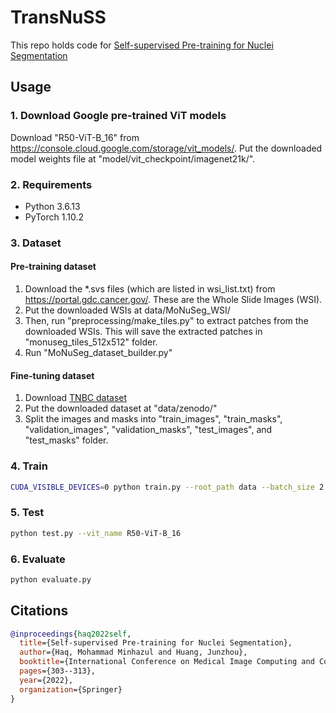 # TransNuSS
This repo holds code for [Self-supervised Pre-training for Nuclei Segmentation](https://link.springer.com/chapter/10.1007/978-3-031-16434-7_30)

## Usage

### 1. Download Google pre-trained ViT models
Download "R50-ViT-B_16" from https://console.cloud.google.com/storage/vit_models/.
Put the downloaded model weights file at "model/vit_checkpoint/imagenet21k/".

### 2. Requirements
- Python 3.6.13
- PyTorch 1.10.2

### 3. Dataset

#### Pre-training dataset
1. Download the *.svs files (which are listed in wsi_list.txt) from https://portal.gdc.cancer.gov/.
These are the Whole Slide Images (WSI).
2. Put the downloaded WSIs at data/MoNuSeg_WSI/
3. Then, run "preprocessing/make_tiles.py" to extract patches from the downloaded WSIs. This 
will save the extracted patches in "monuseg_tiles_512x512" folder.
4. Run "MoNuSeg_dataset_builder.py"

#### Fine-tuning dataset
1. Download [TNBC dataset](https://zenodo.org/record/1175282#.YMisCTZKgow)
2. Put the downloaded dataset at "data/zenodo/"
3. Split the images and masks into "train_images", "train_masks", "validation_images", 
"validation_masks", "test_images", and "test_masks" folder.

### 4. Train
```bash
CUDA_VISIBLE_DEVICES=0 python train.py --root_path data --batch_size 2 --vit_name R50-ViT-B_16
```

### 5. Test
```bash
python test.py --vit_name R50-ViT-B_16
```

### 6. Evaluate
```bash
python evaluate.py
```

## Citations
```bibtex
@inproceedings{haq2022self,
  title={Self-supervised Pre-training for Nuclei Segmentation},
  author={Haq, Mohammad Minhazul and Huang, Junzhou},
  booktitle={International Conference on Medical Image Computing and Computer-Assisted Intervention},
  pages={303--313},
  year={2022},
  organization={Springer}
}
```
